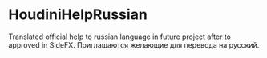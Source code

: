 # HoudiniHelpRussian
Translated official help to russian language in future project after to approved in SideFX.
Приглашаются желающие для перевода на русский.
